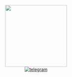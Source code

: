 <div id="header" align="center">
  <img src="https://media0.giphy.com/media/v1.Y2lkPTc5MGI3NjExMDdseHZhZXRxbHo5ZWNjZHl1ZnhpZTF1YnI5c2kzenpmNGpwMGx0eSZlcD12MV9pbnRlcm5hbF9naWZfYnlfaWQmY3Q9Zw/lJNoBCvQYp7nq/giphy.gif" width="200"/>
</div>

<div id="socials" align="center">
<a href="https://t.me/elgiz1991"><img src="https://img.shields.io/badge/telegram-blue?style=for-the-badge&logo=telegram&logoColor=white" alt="telegram"></a>
  
</div>


